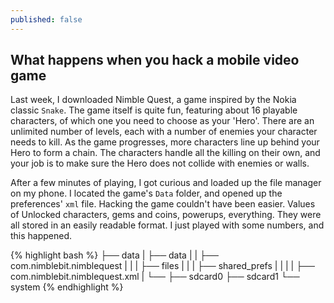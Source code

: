 ```yaml
---
published: false
---
```


## What happens when you hack a mobile video game		

Last week, I downloaded Nimble Quest, a game inspired by the Nokia classic `Snake`. The game itself is quite fun, featuring about 16 playable characters, of which one you need to choose as your 'Hero'. There are an unlimited number of levels, each with a number of enemies your character needs to kill. As the game progresses, more characters line up behind your Hero to form a chain. The characters handle all the killing on their own, and your job is to make sure the Hero does not collide with enemies or walls. 

After a few minutes of playing, I got curious and loaded up the file manager on my phone. I located the game's `Data` folder, and opened up the preferences' `xml` file. Hacking the game couldn't have been easier. Values of Unlocked characters, gems and coins, powerups, everything. They were all stored in an easily readable format. I just played with some numbers, and this happened. 

{% highlight bash %}
├── data
|    ├── data
|    |   ├── com.nimblebit.nimblequest
|    |   |    ├── files
|    |   |    ├── shared_prefs
|    |   |    |    ├── com.nimblebit.nimblequest.xml
|    └── 
├── sdcard0
├── sdcard1
└── system
{% endhighlight %}


